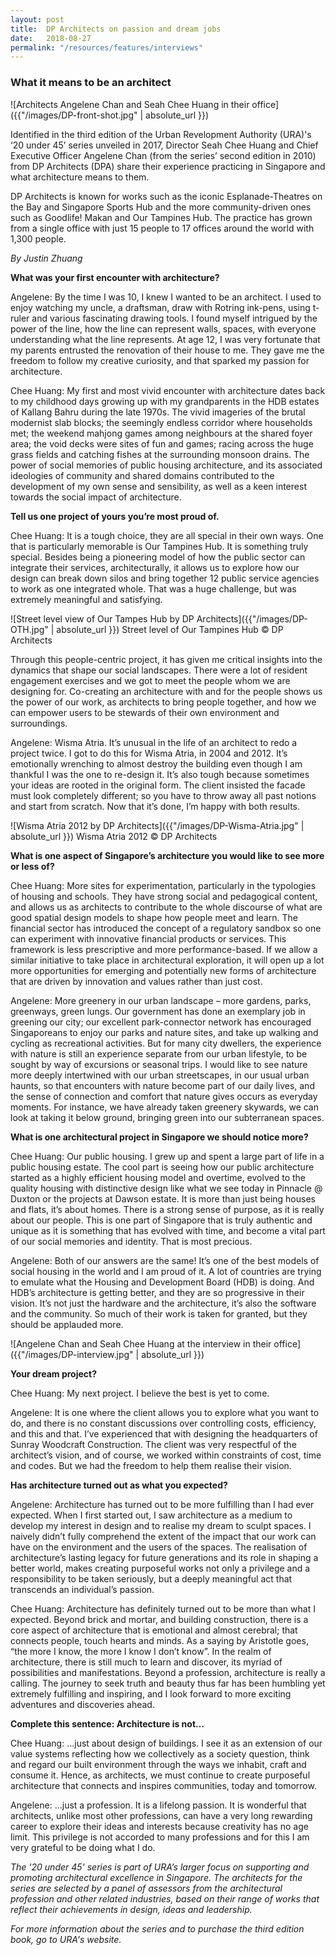 ```yaml
---
layout: post
title:  DP Architects on passion and dream jobs
date:   2018-08-27
permalink: "/resources/features/interviews"
---
```

### **What it means to be an architect**

![Architects Angelene Chan and Seah Chee Huang in their office]({{"/images/DP-front-shot.jpg" | absolute_url }})

Identified in the third edition of the Urban Revelopment Authority (URA)'s ‘20 under 45’ series unveiled in 2017, Director Seah Chee Huang and Chief Executive Officer Angelene Chan (from the series’ second edition in 2010) from DP Architects (DPA) share their experience practicing in Singapore and what architecture means to them. 

DP Architects is known for works such as the iconic Esplanade-Theatres on the Bay and Singapore Sports Hub and the more community-driven ones such as Goodlife! Makan and Our Tampines Hub. The practice has grown from a single office with just 15 people to 17 offices around the world with 1,300 people. 

*By Justin Zhuang*

**What was your first encounter with architecture?**

Angelene: By the time I was 10, I knew I wanted to be an architect. I used to enjoy watching my uncle, a draftsman, draw with Rotring ink-pens, using t-ruler and various fascinating drawing tools. I found myself intrigued by the power of the line, how the line can represent walls, spaces, with everyone understanding what the line represents. At age 12, I was very fortunate that my parents entrusted the renovation of their house to me. They gave me the freedom to follow my creative curiosity, and that sparked my passion for architecture.

Chee Huang: My first and most vivid encounter with architecture dates back to my childhood days growing up with my grandparents in the HDB estates of Kallang Bahru during the late 1970s. The vivid imageries of the brutal modernist slab blocks; the seemingly endless corridor where households met; the weekend mahjong games among neighbours at the shared foyer area; the void decks were sites of fun and games; racing across the huge grass fields and catching fishes at the surrounding monsoon drains. The power of social memories of public housing architecture, and its associated ideologies of community and shared domains contributed to the development of my own sense and sensibility, as well as a keen interest towards the social impact of architecture.

**Tell us one project of yours you’re most proud of.**

Chee Huang: It is a tough choice, they are all special in their own ways. One that is particularly memorable is Our Tampines Hub. It is something truly special. Besides being a pioneering model of how the public sector can integrate their services, architecturally, it allows us to explore how our design can break down silos and bring together 12 public service agencies to work as one integrated whole. That was a huge challenge, but was extremely meaningful and satisfying.
 
![Street level view of Our Tampes Hub by DP Architects]({{"/images/DP-OTH.jpg" | absolute_url }})
Street level of Our Tampines Hub © DP Architects
 
Through this people-centric project, it has given me critical insights into the dynamics that shape our social landscapes. There were a lot of resident engagement exercises and we got to meet the people whom we are designing for. Co-creating an architecture with and for the people shows us the power of our work, as architects to bring people together, and how we can empower users to be stewards of their own environment and surroundings.

Angelene: Wisma Atria. It’s unusual in the life of an architect to redo a project twice. I got to do this for Wisma Atria, in 2004 and 2012. It’s emotionally wrenching to almost destroy the building even though I am thankful I was the one to re-design it. It’s also tough because sometimes your ideas are rooted in the original form. The client insisted the facade must look completely different; so you have to throw away all past notions and start from scratch. Now that it’s done, I’m happy with both results.
  
![Wisma Atria 2012 by DP Architects]({{"/images/DP-Wisma-Atria.jpg" | absolute_url }})
Wisma Atria 2012 © DP Architects

**What is one aspect of Singapore’s architecture you would like to see more or less of?**

Chee Huang: More sites for experimentation, particularly in the typologies of housing and schools. They have strong social and pedagogical content, and allows us as architects to contribute to the whole discourse of what are good spatial design models to shape how people meet and learn. The financial sector has introduced the concept of a regulatory sandbox so one can experiment with innovative financial products or services. This framework is less prescriptive and more performance-based. If we allow a similar initiative to take place in architectural exploration, it will open up a lot more opportunities for emerging and potentially new forms of  architecture that are driven by innovation and values rather than just cost.

Angelene: More greenery in our urban landscape – more gardens, parks, greenways, green lungs. Our government has done an exemplary job in greening our city; our excellent park-connector network has encouraged Singaporeans to enjoy our parks and nature sites, and take up walking and cycling as recreational activities. But for many city dwellers, the experience with nature is still an experience separate from our urban lifestyle, to be sought by way of excursions or seasonal trips. I would like to see nature more deeply intertwined with our urban streetscapes, in our usual urban haunts, so that encounters with nature become part of our daily lives, and the sense of connection and comfort that nature gives occurs as everyday moments. For instance, we have already taken greenery skywards, we can look at taking it below ground, bringing green into our subterranean spaces.
 
**What is one architectural project in Singapore we should notice more?**

Chee Huang: Our public housing. I grew up and spent a large part of life in a public housing estate. The cool part is seeing how our public architecture started as a highly efficient housing model and overtime, evolved to the quality housing with distinctive design like what we see today in Pinnacle @ Duxton or the projects at Dawson estate. It is more than just being houses and flats, it’s about homes. There is a strong sense of purpose, as it is really about our people. This is one part of Singapore that is truly authentic and unique as it is something that has evolved with time, and become a vital part of our social memories and identity. That is most precious.
 
Angelene: Both of our answers are the same! It’s one of the best models of social housing in the world and I am proud of it. A lot of countries are trying to emulate what the Housing and Development Board (HDB) is doing. And HDB’s architecture is getting better, and they are so progressive in their vision. It’s not just the hardware and the architecture, it’s also the software and the community. So much of their work is taken for granted, but they should be applauded more.

![Angelene Chan and Seah Chee Huang at the interview in their office]({{"/images/DP-interview.jpg" | absolute_url }})

**Your dream project?**
 
Chee Huang: My next project. I believe the best is yet to come.
 
Angelene: It is one where the client allows you to explore what you want to do, and there is no constant discussions over controlling costs, efficiency, and this and that. I’ve experienced that with designing the headquarters of Sunray Woodcraft Construction. The client was very respectful of the architect’s vision, and of course, we worked within constraints of cost, time and codes. But we had the freedom to help them realise their vision.
   
**Has architecture turned out as what you expected?**

Angelene: Architecture has turned out to be more fulfilling than I had ever expected. When I first started out, I saw architecture as a medium to develop my interest in design and to realise my dream to sculpt spaces. I naively didn’t fully comprehend the extent of the impact that our work can have on the environment and the users of the spaces. The realisation of architecture’s lasting legacy for future generations and its role in shaping a better world, makes creating purposeful works not only a privilege and a responsibility to be taken seriously, but a deeply meaningful act that transcends an individual’s passion.

Chee Huang: Architecture has definitely turned out to be more than what I expected. Beyond brick and mortar, and building construction, there is a core aspect of architecture that is emotional and almost cerebral; that connects people, touch hearts and minds. As a saying by Aristotle goes, “the more I know, the more I know I don’t know”. In the realm of architecture, there is still much to learn and discover, its myriad of possibilities and manifestations. Beyond a profession, architecture is really a calling. The journey to seek truth and beauty thus far has been humbling yet extremely fulfilling and inspiring, and I look forward to more exciting adventures and discoveries ahead.

**Complete this sentence: Architecture is not…**

Chee Huang: …just about design of buildings. I see it as an extension of our value systems reflecting how we collectively as a society question, think and regard our built environment through the ways we inhabit, craft and consume it. Hence, as architects, we must continue to create purposeful architecture that connects and inspires communities, today and tomorrow.

Angelene: …just a profession. It is a lifelong passion. It is wonderful that architects, unlike most other professions, can have a very long rewarding career to explore their ideas and interests because creativity has no age limit. This privilege is not accorded to many professions and for this I am very grateful to be doing what I do.
 
*The '20 under 45' series is part of URA’s larger focus on supporting and promoting architectural excellence in Singapore. The architects for the series are selected by a panel of assessors from the architectural profession and other related industries, based on their range of works that reflect their achievements in design, ideas and leadership.*

*For more information about the series and to purchase the third edition book, go to URA's website.*
